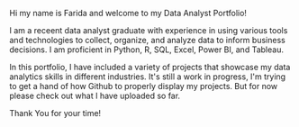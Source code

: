 Hi my name is Farida and welcome to my Data Analyst Portfolio!

I am a receent data analyst graduate with experience in using various tools and technologies to collect, organize, and analyze data to inform business decisions. I am proficient in Python, R, SQL, Excel, Power BI, and Tableau.

In this portfolio, I have included a variety of projects that showcase my data analytics skills in different industries. It's still a work in progress, I'm trying to get a hand of how Github to properly display my projects. But for now please check out what I have uploaded so far. 

Thank You for your time!

